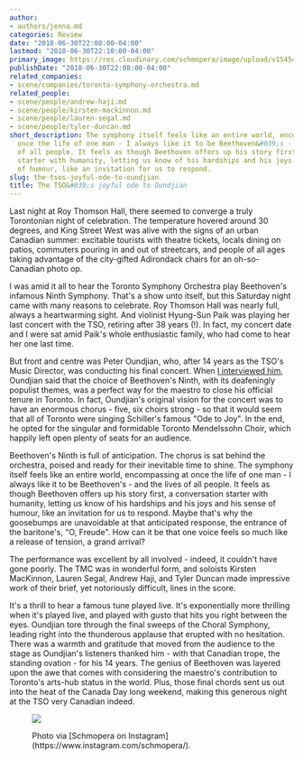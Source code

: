```yaml
---
author:
- authors/jenna.md
categories: Review
date: "2018-06-30T22:08:00-04:00"
lastmod: "2018-06-30T22:10:00-04:00"
primary_image: https://res.cloudinary.com/schmopera/image/upload/v1545409169/media/webhook-uploads/1530410694349/20180630_182734.jpg.jpg
publishDate: "2018-06-30T22:08:00-04:00"
related_companies:
- scene/companies/toronto-symphony-orchestra.md
related_people:
- scene/people/andrew-haji.md
- scene/people/kirsten-mackinnon.md
- scene/people/lauren-segal.md
- scene/people/tyler-duncan.md
short_description: The symphony itself feels like an entire world, encompassing at
  once the life of one man - I always like it to be Beethoven&#039;s - and the lives
  of all people. It feels as though Beethoven offers up his story first, a conversation
  starter with humanity, letting us know of his hardships and his joys and his sense
  of humour, like an invitation for us to respond.
slug: the-tsos-joyful-ode-to-oundjian
title: The TSO&#039;s joyful ode to Oundjian
---
```


Last night at Roy Thomson Hall, there seemed to converge a truly Torontonian night of celebration. The temperature hovered around 30 degrees, and King Street West was alive with the signs of an urban Canadian summer: excitable tourists with theatre tickets, locals dining on patios, commuters pouring in and out of streetcars, and people of all ages taking advantage of the city-gifted Adirondack chairs for an oh-so-Canadian photo op.

I was amid it all to hear the Toronto Symphony Orchestra play Beethoven's infamous Ninth Symphony. That's a show unto itself, but this Saturday night came with many reasons to celebrate. Roy Thomson Hall was nearly full, always a heartwarming sight. And violinist Hyung-Sun Paik was playing her last concert with the TSO, retiring after 38 years (!). In fact, my concert date and I were sat amid Paik's whole enthusiastic family, who had come to hear her one last time.

But front and centre was Peter Oundjian, who, after 14 years as the TSO's Music Director, was conducting his final concert. When [I interviewed him](https://www.theglobeandmail.com/arts/theatre-and-performance/article-outgoing-tso-conductor-peter-oundjian-prepares-an-ode-to-community/), Oundjian said that the choice of Beethoven's Ninth, with its deafeningly populist themes, was a perfect way for the maestro to close his official tenure in Toronto. In fact, Oundjian's original vision for the concert was to have an enormous chorus - five, six choirs strong - so that it would seem that all of Toronto were singing Schiller's famous "Ode to Joy". In the end, he opted for the singular and formidable Toronto Mendelssohn Choir, which happily left open plenty of seats for an audience.

Beethoven's Ninth is full of anticipation. The chorus is sat behind the orchestra, poised and ready for their inevitable time to shine. The symphony itself feels like an entire world, encompassing at once the life of one man - I always like it to be Beethoven's - and the lives of all people. It feels as though Beethoven offers up his story first, a conversation starter with humanity, letting us know of his hardships and his joys and his sense of humour, like an invitation for us to respond. Maybe that's why the goosebumps are unavoidable at that anticipated response, the entrance of the baritone's, "O, Freude". How can it be that one voice feels so much like a release of tension, a grand arrival?

The performance was excellent by all involved - indeed, it couldn't have gone poorly. The TMC was in wonderful form, and soloists Kirsten MacKinnon, Lauren Segal, Andrew Haji, and Tyler Duncan made impressive work of their brief, yet notoriously difficult, lines in the score.

It's a thrill to hear a famous tune played live. It's exponentially more thrilling when it's played live, and played with gusto that hits you right between the eyes. Oundjian tore through the final sweeps of the Choral Symphony, leading right into the thunderous applause that erupted with no hesitation. There was a warmth and gratitude that moved from the audience to the stage as Oundjian's listeners thanked him - with that Canadian trope, the standing ovation - for his 14 years. The genius of Beethoven was layered upon the awe that comes with considering the maestro's contribution to Toronto's arts-hub status in the world. Plus, those final chords sent us out into the heat of the Canada Day long weekend, making this generous night at the TSO very Canadian indeed.

<figure data-type="image">

![](https://res.cloudinary.com/schmopera/image/upload/v1545409169/media/webhook-uploads/1530410991361/IMG_20180630_203212_906.jpg.jpg)
<figcaption>Photo via [Schmopera on Instagram](https://www.instagram.com/schmopera/).</figcaption>
</figure>
